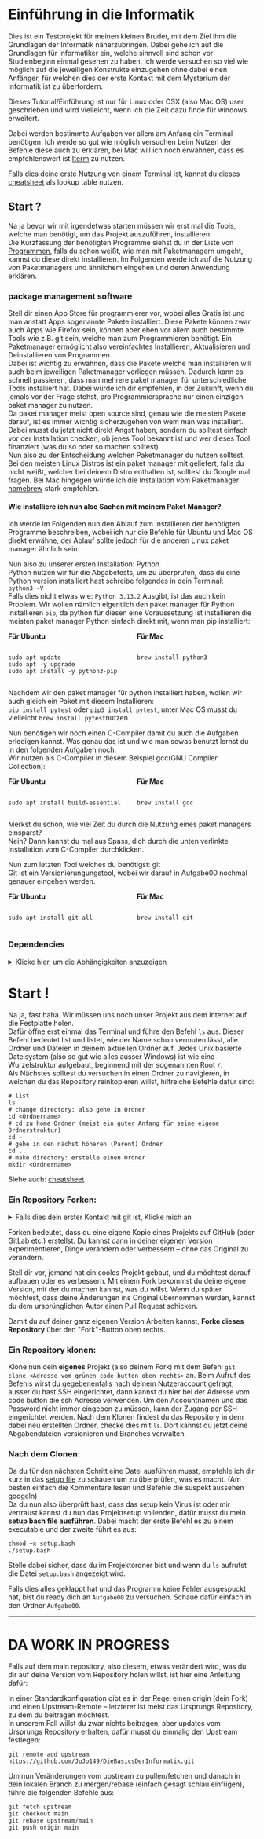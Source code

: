 # Einführung in die Informatik
Dies ist ein Testprojekt für meinen kleinen Bruder, mit dem Ziel ihm die Grundlagen der Informatik näherzubringen.
Dabei gehe ich auf die Grundlagen für Informatiker ein, welche sinnvoll sind schon vor Studienbeginn einmal gesehen zu haben.
Ich werde versuchen so viel wie möglich auf die jeweiligen Konstrukte einzugehen ohne dabei einen Anfänger, für welchen dies der erste Kontakt mit dem Mysterium der Informatik ist zu überfordern.

Dieses Tutorial/Einführung ist nur für Linux oder OSX (also Mac OS) user geschrieben und wird vielleicht, wenn ich die Zeit dazu finde für windows erweitert.

Dabei werden bestimmte Aufgaben vor allem am Anfang ein Terminal benötigen.
Ich werde so gut wie möglich versuchen beim Nutzen der Befehle diese auch zu erklären, bei Mac will ich noch erwähnen, dass es empfehlenswert ist [Iterm](https://iterm2.com/) zu nutzen.

Falls dies deine erste Nutzung von einem Terminal ist, kannst du dieses [cheatsheet](https://images.velog.io/images/hy9202/post/8f1f2c7e-4edf-49ec-9c9e-380ade1325a8/command-line-cheat-sheet-large01.png) als lookup table nutzen.

## Start ?
Na ja bevor wir mit irgendetwas starten müssen wir erst mal die Tools, welche man benötigt, um das Projekt auszuführen, installieren.\
Die Kurzfassung der benötigten Programme siehst du in der Liste von [Programmen](#dependencies), falls du schon weißt, wie man mit Paketmanagern umgeht, kannst du diese direkt installieren.
Im Folgenden werde ich auf die Nutzung von Paketmanagers und ähnlichem eingehen und deren Anwendung erklären.

### package management software
Stell dir einen App Store für programmierer vor, wobei alles Gratis ist und man anstatt Apps sogenannte Pakete installiert.
Diese Pakete können zwar auch Apps wie Firefox sein, können aber eben vor allem auch bestimmte Tools wie z.B. git sein, welche man zum Programmieren benötigt.
Ein Paketmanager ermöglicht also vereinfachtes Installieren, Aktualisieren und Deinstallieren von Programmen.\
Dabei ist wichtig zu erwähnen, dass die Pakete welche man installieren will auch beim jeweiligen Paketmanager vorliegen müssen.
Dadurch kann es schnell passieren, dass man mehrere paket manager für unterschiedliche Tools installiert hat.
Dabei würde ich dir empfehlen, in der Zukunft, wenn du jemals vor der Frage stehst, pro Programmiersprache nur einen einzigen paket manager zu nutzen.\
Da paket manager meist open source sind, genau wie die meisten Pakete darauf, ist es immer wichtig sicherzugehen von wem man was installiert.
Dabei musst du jetzt nicht direkt Angst haben, sondern du solltest einfach vor der Installation checken, ob jenes Tool bekannt ist und wer dieses Tool finanziert (was du so oder so machen solltest).\
Nun also zu der Entscheidung welchen Paketmanager du nutzen solltest.
Bei den meisten Linux Distros ist ein paket manager mit geliefert, falls du nicht weißt, welcher bei deinem Distro enthalten ist, solltest du Google mal fragen.
Bei Mac hingegen würde ich die Installation vom Paketmanager [homebrew](https://brew.sh/) stark empfehlen.

#### Wie installiere ich nun also Sachen mit meinem Paket Manager?
Ich werde im Folgenden nun den Ablauf zum Installieren der benötigten Programme beschreiben, wobei ich nur die Befehle für Ubuntu und Mac OS direkt erwähne, der Ablauf sollte jedoch für die anderen Linux paket manager ähnlich sein.

Nun also zu unserer ersten Installation: Python\
Python nutzen wir für die Abgabetests, um zu überprüfen, dass du eine Python version installiert hast schreibe folgendes in dein Terminal:\
`python3 -V` \
Falls dies nicht etwas wie: `Python 3.13.2` Ausgibt, ist das auch kein Problem.
Wir wollen nämlich eigentlich den paket manager für Python installieren `pip`, da python für diesen eine Voraussetzung ist installieren die meisten paket manager Python einfach direkt mit, wenn man pip installiert:
<div style="display: flex; gap: 20px;">
<div style="flex: 1;">
<strong>Für Ubuntu</strong>
<pre><code class="language-console">
sudo apt update
sudo apt -y upgrade
sudo apt install -y python3-pip
</code></pre>
</div>
<div style="flex: 1;">
<strong>Für Mac</strong>
<pre><code class="language-console">
brew install python3
</code></pre>
</div>
</div>

Nachdem wir den paket manager für python installiert haben, wollen wir auch gleich ein Paket mit diesem Installieren:\
`pip install pytest` oder `pip3 install pytest`, unter Mac OS musst du vielleicht `brew install pytest`nutzen

Nun benötigen wir noch einen C-Compiler damit du auch die Aufgaben erledigen kannst.
Was genau das ist und wie man sowas benutzt lernst du in den folgenden Aufgaben noch.\
Wir nutzen als C-Compiler in diesem Beispiel gcc(GNU Compiler Collection):
<div style="display: flex; gap: 20px;">
<div style="flex: 1;">
<strong>Für Ubuntu</strong>
<pre><code class="language-console">
sudo apt install build-essential
</code></pre>
</div>
<div style="flex: 1;">
<strong>Für Mac</strong>
<pre><code class="language-console">
brew install gcc
</code></pre>
</div>
</div>

Merkst du schon, wie viel Zeit du durch die Nutzung eines paket managers einsparst?\
Nein? Dann kannst du mal aus Spass, dich durch die unten verlinkte Installation vom C-Compiler durchklicken.

Nun zum letzten Tool welches du benötigst: git\
Git ist ein Versionierungungstool, wobei wir darauf in Aufgabe00 nochmal genauer eingehen werden.
<div style="display: flex; gap: 20px;">
<div style="flex: 1;">
<strong>Für Ubuntu</strong>
<pre><code class="language-console">
sudo apt install git-all
</code></pre>
</div>
<div style="flex: 1;">
<strong>Für Mac</strong>
<pre><code class="language-console">
brew install git
</code></pre>
</div>
</div>


### Dependencies

<details>
<summary>Klicke hier, um die Abhängigkeiten anzuzeigen</summary>

- [python](https://www.python.org/downloads/)
  - [pytest](https://pypi.org/project/pytest/)
- [C compiler](https://gcc.gnu.org/install/)
- [git](https://git-scm.com/downloads)

---
</details>


# Start !
Na ja, fast haha. Wir müssen uns noch unser Projekt aus dem Internet auf die Festplatte holen.\
Dafür öffne erst einmal das Terminal und führe den Befehl `ls` aus.
Dieser Befehl bedeutet list und listet, wie der Name schon vermuten lässt, alle Ordner und Dateien in deinem aktuellen Ordner auf.
Jedes Unix basierte Dateisystem (also so gut wie alles ausser Windows) ist wie eine Wurzelstruktur aufgebaut, beginnend mit der sogenannten Root `/`.\
Als Nächstes solltest du versuchen in einen Ordner zu navigieren, in welchen du das Repository reinkopieren willst, hilfreiche Befehle dafür sind:
```
# list
ls
# change directory: also gehe in Ordner
cd <Ordnername>
# cd zu home Ordner (meist ein guter Anfang für seine eigene Ordnerstruktur)
cd ~
# gehe in den nächst höheren (Parent) Ordner
cd ..
# make directory: erstelle einen Ordner
mkdir <Ordnername>
```
Siehe auch: [cheatsheet](https://images.velog.io/images/hy9202/post/8f1f2c7e-4edf-49ec-9c9e-380ade1325a8/command-line-cheat-sheet-large01.png)

### Ein Repository Forken:
<details>
<summary>Falls dies dein erster Kontakt mit git ist, Klicke mich an</summary>

Für dieses Projekt ist es am einfachsten sich ein Profil bei [Github](https://github.com/), falls du dies noch nicht getan hast.
Nun solltest du bei git im Terminal, einstellen welche E-Mail und Name bei den Commits angegeben werden soll:
```
git config --global user.name "John Doe"
git config --global user.email johndoe@example.com
```

Als kleiner Tipp: richte dir SSH ein, sonst musst du jedes Mal dein Passwort angeben, wenn du etwas pushen willst.
Dafür solltest du erst einmal ein Tool welches ssh keys generieren kann wie openSSH installieren mit deinem Paketmanager.

<div style="display: flex; gap: 20px;">
<div style="flex: 1;">
<strong>Für Ubuntu</strong>
<pre><code class="language-console">
sudo apt-get install openssh-client
</code></pre>
</div>
<div style="flex: 1;">
<strong>Für Mac</strong>
<pre><code class="language-console">
brew install openssh
</code></pre>
</div>
</div>

Nun kannst du einen ssh-key in deinem Terminal generieren:
```
ssh-keygen -t ed25519 -C "your_email@example.com"
```
Nun musst du noch den SSH-Schlüssel zum SSH-Agenten hinzufügen.
Dafür starten wir erst einmal den SSH-Agenten im Hintergrund: `eval "$(ssh-agent -s)"`\
und fügen halt den Schlüssel mit folgenden Befehlen hinzu:
<div style="display: flex; gap: 20px;">
<div style="flex: 1;">
<strong>Für Ubuntu</strong>
<pre><code class="language-console">
ssh-add ~/.ssh/id_ed25519
</code></pre>
</div>
<div style="flex: 1;">
<strong>Für Mac</strong>
<pre><code class="language-console">
open ~/.ssh/config
# wenn die Datei nicht existiert:
touch ~/.ssh/config
# Öffne deine ~/.ssh/config-Datei
# Kopiere das Folgende rein
Host github.com
  AddKeysToAgent yes
  UseKeychain yes
  IdentityFile ~/.ssh/id_ed25519
# als letztes führe aus:
ssh-add --apple-use-keychain ~/.ssh/id_ed25519
</code></pre>
</div>
</div>

Nach diesen Schritten sind wir bereit den Key zu unserem GitHub profil hinzuzufügen.
Wir nutzen `cat` um unseren Key ins Terminal zu Printen:
```bash
cat ~/.ssh/id_ed25519.pub
# das sollte folgendes Auswerfen:
ssh-ed25519  ___DEIN_KEY___  Kommentar
```

Auf GitHub klicken Sie auf Ihr Profilbild in der oberen rechten Ecke > Klicken Sie im Dropdown-Menü auf „Einstellungen“.
Klicken Sie in der Seitenleiste mit den Benutzereinstellungen auf der linken Seite auf „SSH- und GPG-Schlüssel“.
Klicken Sie auf die grüne Schaltfläche „Neuer SSH-Schlüssel“ und geben Sie im Feld „Titel“ einen aussagekräftigen Namen für Ihren Schlüssel ein (z. B. „persönliches MacBook Pro“).
Wähle bei dem Dropdown-Menü Authentifizierung aus.\
Fügen Sie den kopierten Inhalt (also `___DEIN_KEY___` ) vom öffentlichen SSH-Schlüssels in das Feld „Schlüssel“ ein und klicke den ‘Add SSH key’ button.
Bei dem ersten nutzen wirst du gefragt: `Are you sure you want to continue connecting`.
Stellen Sie sicher, dass der Fingerabdruck des Schlüssels mit dem RSA-Fingerabdruck des öffentlichen Schlüssels von Github übereinstimmt, und geben Sie dann „yes“ ein.
Damit ist alles fertig eingerichtet.\
[Quelle](https://docs.github.com/de/authentication/connecting-to-github-with-ssh/generating-a-new-ssh-key-and-adding-it-to-the-ssh-agent?platform=mac)

---

</details>

Forken bedeutet, dass du eine eigene Kopie eines Projekts auf GitHub (oder GitLab etc.) erstellst.
Du kannst dann in deiner eigenen Version experimentieren, Dinge verändern oder verbessern – ohne das Original zu verändern.

Stell dir vor, jemand hat ein cooles Projekt gebaut, und du möchtest darauf aufbauen oder es verbessern.
Mit einem Fork bekommst du deine eigene Version, mit der du machen kannst, was du willst.
Wenn du später möchtest, dass deine Änderungen ins Original übernommen werden, kannst du dem ursprünglichen Autor einen Pull Request schicken.

Damit du auf deiner ganz eigenen Version Arbeiten kannst, **Forke dieses Repository** über den "Fork"-Button oben rechts. 

### Ein Repository klonen:
Klone nun dein **eigenes** Projekt (also deinem Fork) mit dem Befehl ```git clone <Adresse vom grünen code button oben rechts>``` an.
Beim Aufruf des Befehls wirst du gegebenenfalls nach deinem Nutzeraccount gefragt, ausser du hast SSH eingerichtet, dann kannst du hier bei der Adresse vom code button die ssh Adresse verwenden.
Um den Accountnamen und das Password nicht immer eingeben zu müssen, kann der Zugang per SSH eingerichtet werden.
Nach dem Klonen findest du das Repository in dem dabei neu erstellten Ordner, checke dies mit `ls`.
Dort kannst du jetzt deine Abgabendateien versionieren und Branches verwalten.

### Nach dem Clonen:
Da du für den nächsten Schritt eine Datei ausführen musst, empfehle ich dir kurz in das [setup file](setup.bash) zu schauen um zu überprüfen, was es macht.
(Am besten einfach die Kommentare lesen und Befehle die suspekt aussehen googeln)\
Da du nun also überprüft hast, dass das setup kein Virus ist oder mir vertraust kannst du nun das Projektsetup vollenden, dafür musst du mein **setup bash file ausführen**. Dabei macht der erste Befehl es zu einem executable und der zweite führt es aus:
```
chmod +x setup.bash
./setup.bash
```
Stelle dabei sicher, dass du im Projektordner bist und wenn du `ls` aufrufst die Datei `setup.bash` angezeigt wird.

Falls dies alles geklappt hat und das Programm keine Fehler ausgespuckt hat, bist du ready dich an `Aufgabe00` zu versuchen.
Schaue dafür einfach in den Ordner `Aufgabe00`.

---
# DA WORK IN PROGRESS

Falls auf dem main repository, also diesem, etwas verändert wird, was du dir auf deine Version vom Repository holen willst, ist hier eine Anleitung dafür:

In einer Standardkonfiguration gibt es in der Regel einen origin (dein Fork) und einen Upstream-Remote – letzterer ist meist das Ursprungs Repository, zu dem du beitragen möchtest.\
In unserem Fall willst du zwar nichts beitragen, aber updates vom Ursprungs Repository erhalten, dafür musst du einmalig den Upstream festlegen:
```
git remote add upstream https://github.com/JoJo149/DieBasicsDerInformatik.git
```
Um nun Veränderungen vom upstream zu pullen/fetchen und danach in dein lokalen Branch zu mergen/rebase (einfach gesagt schlau einfügen), führe die folgenden Befehle aus:
```
git fetch upstream
git checkout main
git rebase upstream/main
git push origin main
```
